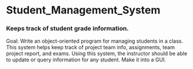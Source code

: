 # Student_Management_System
### Keeps track of student grade information. 
Goal: Write an object-oriented program for managing students in a class.
      This system helps keep track of project team info, assignments,
      team project report, and exams. Using this system, the instructor
      should be able to update or query information for any student. Make
      it into a GUI.
